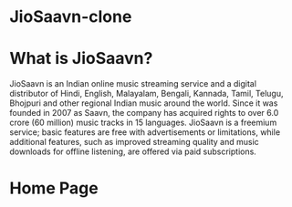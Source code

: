 # JioSaavn-clone

# What is JioSaavn?
JioSaavn is an Indian online music streaming service and a digital distributor of Hindi, English, Malayalam, Bengali, Kannada, Tamil, Telugu, Bhojpuri and other regional Indian music around the world. Since it was founded in 2007 as Saavn, the company has acquired rights to over 6.0 crore (60 million) music tracks in 15 languages. JioSaavn is a freemium service; basic features are free with advertisements or limitations, while additional features, such as improved streaming quality and music downloads for offline listening, are offered via paid subscriptions.

# Home Page
